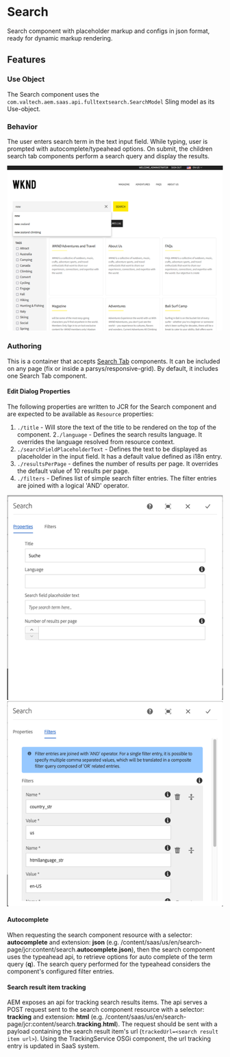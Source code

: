 Search
====
Search component with placeholder markup and configs in json format, ready for dynamic markup rendering.

## Features

### Use Object
The Search component uses the `com.valtech.aem.saas.api.fulltextsearch.SearchModel` Sling model as its Use-object.

### Behavior
The user enters search term in the text input field. While typing, user is prompted with autocomplete/typeahead options. On submit, the children search tab components perform a search query and display the results.

![typeahead](../../../../../../../../../images/searchpage-typeahead.png)

### Authoring
This is a container that accepts [Search Tab](../searchtab/README.md) components. It can be included on any page (fix or inside a parsys/responsive-grid). By default, it includes one Search
Tab component.

#### Edit Dialog Properties
The following properties are written to JCR for the Search component and are expected to be available as `Resource` properties:

1. `./title` - Will store the text of the title to be rendered on the top of the component.
2`./language` - Defines the search results language. It overrides the language resolved from resource context.
2. `./searchFieldPlaceholderText` - Defines the text to be displayed as placeholder in the input field. It has a default value defined as i18n entry.
3. `./resultsPerPage` - defines the number of results per page. It overrides the default value of 10 results per page.
4. `./filters` - Defines list of simple search filter entries. The filter entries are joined with a logical 'AND'
   operator.

![dialog tab properties](../../../../../../../../../images/search_dialog_properties.png)
![dialog tab filters](../../../../../../../../../images/search_dialog_filters.png)

#### Autocomplete

When requesting the search component resource with a selector: **autocomplete** and extension: **json** (e.g.
/content/saas/us/en/search-page/jcr:content/search.**autocomplete**.**json**), then the search component uses the
typeahead api, to retrieve options for auto complete of the term query (**q**). The search query performed for the
typeahead considers the component's configured filter entries.

#### Search result item tracking

AEM exposes an api for tracking search results items. The api serves a POST request sent to the search component resource with a selector: **tracking** and extension: **html** (e.g.
/content/saas/us/en/search-page/jcr:content/search.**tracking**.**html**). The request should be sent with a payload containing the search result item's url (`trackedUrl=<search result item url>`). Using the TrackingService OSGi component, the url tracking entry is updated in SaaS system.  
